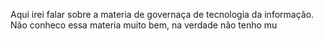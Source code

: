 Aqui irei falar sobre a materia de governaça de tecnologia da informação. Não conheco essa materia muito bem, na verdade não tenho mu
